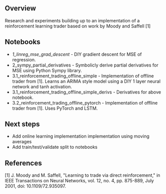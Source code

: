 ## Overview
Research and experiments building up to an implementation of a reinforcement learning trader based on work by Moody and Saffell [1]

## Notebooks
* *1_linreg_mse_grad_descent* - DIY gradient descent for MSE of regression.
* 2_sympy_partial_derivatives - Symbolicly derive partial derivatives for MSE using Python Sympy library.
* 3.1_reinforcement_trading_offline_simple - Implementation of offline trader from [1]. Learns an ARIMA style model using a DIY 1 layer neural network and tanh activation.
* 3.1_reinforcement_trading_offline_simple_derivs - Derivatives for above notebook.
* 3.2_reinforcement_trading_offline_pytorch - Implementation of offline trader from [1]. Uses PyTorch and LSTM.

## Next steps
* Add online learning implementation implementation using moving averages 
* Add train/test/validate split to notebooks

## References
[1] J. Moody and M. Saffell, "Learning to trade via direct reinforcement," in IEEE Transactions on Neural Networks, vol. 12, no. 4, pp. 875-889, July 2001, doi: 10.1109/72.935097.
